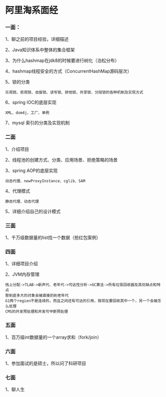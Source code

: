 # 阿里淘系面经

### 一面：

1、聊之前的项目经验，详细描述

2、Java知识体系中整体的集合框架

3、为什么hashmap在jdk8的时候要进行树化（泊松分布）

4、hashmap线程安全的方式（ConcurrentHashMap源码层次）

5、锁的分类

```
乐观锁、悲观锁、自旋锁、读写锁、排他锁、共享锁、分段锁的各种机制及实现方式
```

6、spring IOC的底层实现

```
XML、dom4j、工厂、单例
```

7、mysql 索引的分类及实现机制

### 二面

1、介绍项目

2、线程池的创建方式、分类、应用场景、拒绝策略的场景

3、spring AOP的底层实现

```
动态代理、newProxyInstance、cglib、SAM
```

4、代理模式

```
静态代理、动态代理
```

5、详细介绍自己的设计模式

### 三面

1、千万级数据量的list找一个数据（抢红包案例）

### 四面

1、详细项目介绍

2、JVM内存管理

```
栈上分配->TLAB->新声代、老年代->可达性分析->GC算法->所有垃圾回收器及其优缺点和特点
那到底多大的对象会被直接扔到老年代
G1两个region不是连续的，而且之间还有可达的引用，我现在要回收其中一个，另一个会被怎么处理
CMS的并发预处理和并发可中断预处理
```

### 五面

1、百万级int数据量的一个array求和（fork/join）

### 六面

1、参加面试的是硕士，所以问了科研项目

### 七面

1、聊人生